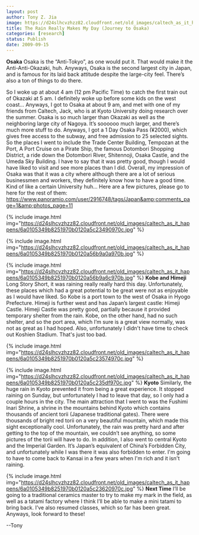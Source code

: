 ```yaml
---
layout: post
author: Tony Z. Jia
image: https://d24slhcvzhzz82.cloudfront.net/old_images/caltech_as_it_happens/6a0105349b8251970b0120a5c2340d970c.jpg
title: The Rain Really Makes My Day (Journey to Osaka)
categories: [research]
status: Publish
date: 2009-09-15
---
```



**Osaka**
Osaka is the “Anti-Tokyo”, as one would put it. That would make it the Anti-Anti-Okazaki, huh. Anyways, Osaka is the second largest city in Japan, and is famous for its laid back attitude despite the large-city feel. There’s also a ton of things to do there.

So I woke up at about 4 am (12 pm Pacific Time) to catch the first train out of Okazaki at 5 am. I definitely woke up before some kids on the west coast… Anyways, I got to Osaka at about 9 am, and met with one of my friends from Caltech, Jack, who is at Kyoto University doing research over the summer. Osaka is so much larger than Okazaki as well as the neighboring large city of Nagoya. It’s soooooo much larger, and there’s much more stuff to do. Anyways, I got a 1 Day Osaka Pass (¥2000), which gives free access to the subway, and free admission to 25 selected sights. So the places I went to include the Trade Center Building, Tempozan at the Port, A Port Cruise on a Pirate Ship, the famous Dotombori Shopping District, a ride down the Dotombori River, Shitennoji, Osaka Castle, and the Umeda Sky Building. I have to say that it was pretty good, though I would have liked to visit and see more places than I did. Overall, my impression of Osaka was that it was a city where although there are a lot of serious businessmen and workers, they definitely know how to have a good time. Kind of like a certain University huh… Here are a few pictures, please go to here for the rest of them: <a href="https://www.panoramio.com/user/2916748/tags/Japan&amp;comments_page=1&amp;photos_page=11">https://www.panoramio.com/user/2916748/tags/Japan&amp;comments_page=1&amp;photos_page=11</a>


{% include image.html img="https://d24slhcvzhzz82.cloudfront.net/old_images/caltech_as_it_happens/6a0105349b8251970b0120a5c23490970c.jpg" %}

{% include image.html img="https://d24slhcvzhzz82.cloudfront.net/old_images/caltech_as_it_happens/6a0105349b8251970b0120a56b9a0a970b.jpg" %}

{% include image.html img="https://d24slhcvzhzz82.cloudfront.net/old_images/caltech_as_it_happens/6a0105349b8251970b0120a56b9a6c970b.jpg" %}
**Kobe and Himeji**
Long Story Short, it was raining really really hard this day. Unfortunately, these places which had a great potential to be great were not as enjoyable as I would have liked. So Kobe is a port town to the west of Osaka in Hyogo Prefecture. Himeji is further west and has Japan’s largest castle: Himeji Castle. Himeji Castle was pretty good, partially because it provided temporary shelter from the rain. Kobe, on the other hand, had no such shelter, and so the port area, which I’m sure is a great view normally, was not as great as I had hoped. Also, unfortunately I didn't have time to check out Koshien Stadium. That's just too bad. 

{% include image.html img="https://d24slhcvzhzz82.cloudfront.net/old_images/caltech_as_it_happens/6a0105349b8251970b0120a5c23574970c.jpg" %}

{% include image.html img="https://d24slhcvzhzz82.cloudfront.net/old_images/caltech_as_it_happens/6a0105349b8251970b0120a5c235df970c.jpg" %}
**Kyoto**
Similarly, the huge rain in Kyoto prevented it from being a great experience. It stopped raining on Sunday, but unfortunately I had to leave that day, so I only had a couple hours in the city. The main attraction that I went to was the Fushimi Inari Shrine, a shrine in the mountains behind Kyoto which contains thousands of ancient torii (Japanese traditional gates). There were thousands of bright red torii on a very beautiful mountain, which made this sight exceptionally cool. Unfortunately, the rain was pretty hard and after getting to the top of the mountain, we couldn’t see anything, so some pictures of the torii will have to do. In addition, I also went to central Kyoto and the Imperial Garden. It’s Japan’s equivalent of China’s Forbidden City, and unfortunately while I was there it was also forbidden to enter. I'm going to have to come back to Kansai in a few years when I'm rich and it isn't raining.


{% include image.html img="https://d24slhcvzhzz82.cloudfront.net/old_images/caltech_as_it_happens/6a0105349b8251970b0120a5c23620970c.jpg" %}
**Next Time**
I’ll be going to a traditional ceramics master to try to make my mark in the field, as well as a tatami factory where I think I’ll be able to make a mini tatami to bring back. I’ve also resumed classes, which so far has been great. Anyways, look forward to these!

--Tony 
